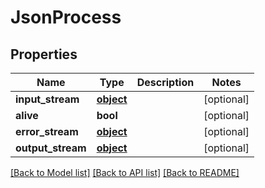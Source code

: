 # JsonProcess


## Properties
Name | Type | Description | Notes
------------ | ------------- | ------------- | -------------
**input_stream** | [**object**](.md) |  | [optional] 
**alive** | **bool** |  | [optional] 
**error_stream** | [**object**](.md) |  | [optional] 
**output_stream** | [**object**](.md) |  | [optional] 

[[Back to Model list]](../README.md#documentation-for-models) [[Back to API list]](../README.md#documentation-for-api-endpoints) [[Back to README]](../README.md)


